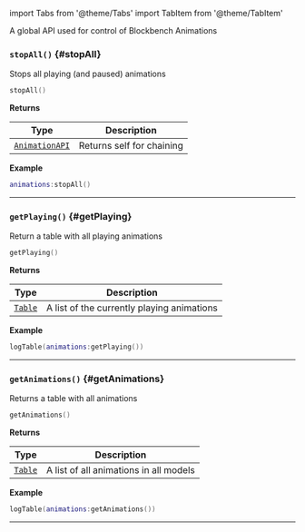 import Tabs from '@theme/Tabs'
import TabItem from '@theme/TabItem'

A global API used for control of Blockbench Animations

### <code>stopAll()</code> \{#stopAll}

Stops all playing (and paused) animations

```lua
stopAll()
```

**Returns**

| Type | Description |
| - | - |
| <code>[AnimationAPI](/globals/Animations)</code> | Returns self for chaining |

**Example**

```lua
animations:stopAll()
```

---

### <code>getPlaying()</code> \{#getPlaying}

Return a table with all playing animations

```lua
getPlaying()
```

**Returns**

| Type | Description |
| - | - |
| <code>[Table](/tutorials/Tables)</code> | A list of the currently playing animations |

**Example**

```lua
logTable(animations:getPlaying())
```

---

### <code>getAnimations()</code> \{#getAnimations}

Returns a table with all animations

```lua
getAnimations()
```

**Returns**

| Type | Description |
| - | - |
| <code>[Table](/tutorials/Tables)</code> | A list of all animations in all models |

**Example**

```lua
logTable(animations:getAnimations())
```

---
